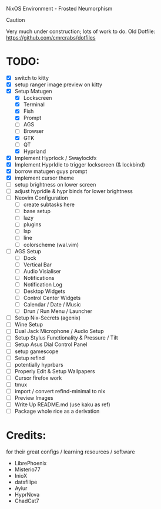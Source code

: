 NixOS Environment - Frosted Neumorphism

> [!Caution]
>
> Very much under construction; lots of work to do.
> Old Dotfile: https://github.com/cmrcrabs/dotfiles


# TODO: 

- [X] switch to kitty
- [X] setup ranger image preview on kitty
- [X] Setup Matugen
    - [X] Lockscreen
    - [X] Terminal
    - [X] Fish
    - [X] Prompt
    - [ ] AGS
    - [ ] Browser
    - [X] GTK
    - [ ] QT
    - [X] Hyprland
- [X] Implement Hyprlock / Swaylockfx
- [X] Implement HyprIdle to trigger lockscreen (& lockbind)
- [X] borrow matugen guys prompt
- [X] implement cursor theme
- [ ] setup brightness on lower screen
- [ ] adjust hypridle & hypr binds for lower brightness
- [ ] Neovim Configuration
    - [ ] create subtasks here
    - [ ] base setup
    - [ ] lazy
    - [ ] plugins
    - [ ] lsp
    - [ ] line
    - [ ] colorscheme (wal.vim)
- [ ] AGS Setup
    - [ ] Dock
    - [ ] Vertical Bar
    - [ ] Audio Visialiser
    - [ ] Notifications
    - [ ] Notification Log
    - [ ] Desktop Widgets
    - [ ] Control Center Widgets
    - [ ] Calendar / Date / Music
    - [ ] Drun / Run Menu / Launcher
- [ ] Setup Nix-Secrets (agenix)
- [ ] Wine Setup
- [ ] Dual Jack Microphone / Audio Setup
- [ ] Setup Stylus Functionality & Pressure / Tilt
- [ ] Setup Asus Dial Control Panel 
- [ ] setup gamescope
- [ ] Setup refind 
- [ ] potentially hyprbars
- [ ] Properly Edit & Setup Wallpapers
- [ ] Cursor firefox work
- [ ] tmux
- [ ] import / convert refind-minimal to nix
- [ ] Preview Images
- [ ] Write Up README.md (use kaku as ref)
- [ ] Package whole rice as a derivation

# Credits:
for their great configs / learning resources / software

- LibrePhoenix
- Misterio77
- InioX
- datsfilipe
- Aylur
- HyprNova
- ChadCat7
